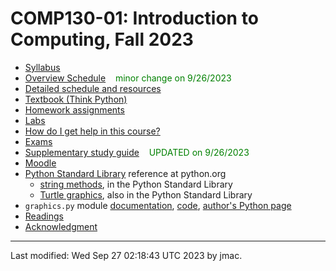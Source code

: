 # COMP130-01: Introduction to Computing, Fall 2023

<!-- ![WCBC with cat](wcbc-cat.jpg) -->

* [Syllabus](syllabus-8-24-2023.docx)
* [Overview Schedule](comp130-schedule-9-26-2023.xlsx)  &nbsp;&nbsp;&nbsp;<font color="green">minor change on 9/26/2023</font>
* [Detailed schedule and resources](resources)
* [Textbook (Think Python)](https://greenteapress.com/wp/think-python-2e/)
* [Homework assignments](hw)
* [Labs](labs)
* [How do I get help in this course?](help.md)
* [Exams](exams.md)<!-- &nbsp;&nbsp;&nbsp;<font color="red">ADDED on 9/13/2023</font> -->
* [Supplementary study guide](study-guide/study-guide-9-26-2023.docx) &nbsp;&nbsp;&nbsp;<font color="green">UPDATED on 9/26/2023</font>
* [Moodle](https://lms.dickinson.edu/course/view.php?id=52046)
* [Python Standard Library](https://docs.python.org/3/library/index.html) reference at python.org
  - [string
    methods](https://docs.python.org/3/library/stdtypes.html#string-methods),
    in the Python Standard Library
  - [Turtle graphics](https://docs.python.org/3/library/turtle.html), also in the Python Standard Library
* `graphics.py` module [documentation](https://mcsp.wartburg.edu/zelle/python/graphics/graphics/graphref.html), [code](https://mcsp.wartburg.edu/zelle/python/graphics.py), [author's Python page](https://mcsp.wartburg.edu/zelle/python/)
* [Readings](readings.md)<!-- &nbsp;&nbsp;&nbsp;<font color="green">ADDED on 9/7/2023</font> -->
* [Acknowledgment](acknowledgment.md)


----
Last modified: Wed Sep 27 02:18:43 UTC 2023 by jmac.
